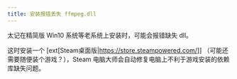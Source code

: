 ```yaml
---
title: 安装报错丢失 ffmpeg.dll
---
```


太记在精简版 Win10 系统等老系统上安装时，可能会报错缺失 dll。

这时安装一个 [ext[Steam桌面版|<https://store.steampowered.com/>]] （可能还需要随便装个游戏？），Steam 电脑大师会自动修复电脑上不利于游戏安装的依赖库缺失问题。